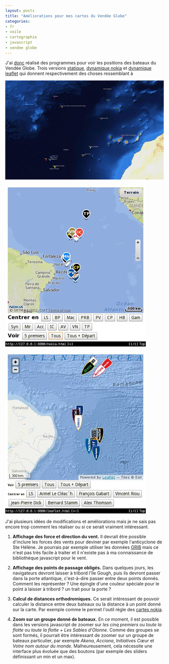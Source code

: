 ```yaml
---
layout: posts
title: "Améliorations pour mes cartes du Vendée Globe"
categories:
- fr
- voile
- cartographie
- javascript
- vendee globe
---
```


J'ai [donc](/2012/11-10/Vendee_Globe.html) réalisé des programmes pour
voir les positions des bateaux du Vendée Globe. Trois versions
[statique](/images/vg_carte.jpg), [dynamique nokia](/vg/nokia.html) et
[dynamique leaflet](/vgjs/leaflet.html) qui donnent respectivement des choses
ressemblant à

![statique mini](/images/vg_vi.jpg)

![dynamique nokia](/images/nokia.jpg)

![dynamique leaflet](/images/leaflet.jpg)

J'ai plusieurs idées de modifications et améliorations mais je ne sais
pas encore trop comment les réaliser ou si ce serait vraiment intéressant.

1. **Affichage des force et direction du vent.** Il devrait être possible
   d'inclure les forces des vents pour deviner par exemple l'anticyclone de Ste
   Hélène. Je pourrais par exemple utiliser les données [GRIB](http://grib.us)
   mais ce n'est pas très facile à traiter et il n'existe pas à ma connaissance
   de bibliothèque javascript pour le vent.

2. **Affichage des points de passage obligés.** Dans quelques jours, les
   navigateurs devront laisser à tribord l'île Gough, puis ils devront passer
   dans la porte atlantique, c'est-à-dire passer entre deux points donnés.
   Comment les représenter ? Une épingle d'une couleur spéciale pour le point à
   laisser à tribord ? un trait pour la porte ?

3. **Calcul de distances orthodromiques.** Ce serait intéressant de pouvoir
   calculer la distance entre deux bateaux ou la distance à un point donné sur
   la carte. Par exemple comme le permet l'outil règle des [cartes
   nokia](http://here.net/).

4. **Zoom sur un groupe donné de bateaux.** En ce moment, il est possible dans
   les versions javascript de zoomer sur *les cinq premiers* ou *toute la
   flotte* ou *toute la flotte + Les Sables d'Olonne*. Comme des groupes se
   sont formés, il pourrait être intéressant de zoomer sur un groupe de bateaux
   particulier, par exemple *Akena*, *Acciona*, *Initiatives Cœur* et *Votre
   nom autour du monde*. Malheureusement, cela nécessite une interface plus
   évoluée que des boutons (par exemple des sliders définissant un min et un
   max).
